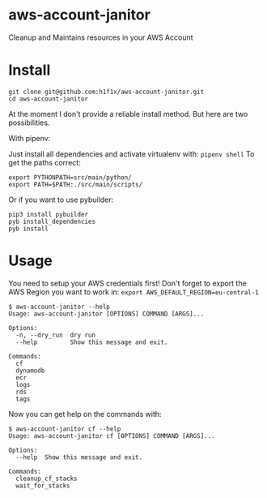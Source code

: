 # aws-account-janitor
Cleanup and Maintains resources in your AWS Account

# Install

```
git clone git@github.com:h1f1x/aws-account-janitor.git
cd aws-account-janitor
```

At the moment I don't provide a reliable install method. But here are two possibilities.

With pipenv:

Just install all dependencies and activate virtualenv with: `pipenv shell`
To get the paths correct:
```
export PYTHONPATH=src/main/python/
export PATH=$PATH:./src/main/scripts/
```

Or if you want to use pybuilder:
```
pip3 install pybuilder
pyb install_dependencies
pyb install
```

# Usage

You need to setup your AWS credentials first!
Don't forget to export the AWS Region you want to work in: `export AWS_DEFAULT_REGION=eu-central-1 `

```
$ aws-account-janitor --help
Usage: aws-account-janitor [OPTIONS] COMMAND [ARGS]...

Options:
  -n, --dry_run  dry run
  --help         Show this message and exit.

Commands:
  cf
  dynamodb
  ecr
  logs
  rds
  tags
```

Now you can get help on the commands with:

```
$ aws-account-janitor cf --help
Usage: aws-account-janitor cf [OPTIONS] COMMAND [ARGS]...

Options:
  --help  Show this message and exit.

Commands:
  cleanup_cf_stacks
  wait_for_stacks
```

